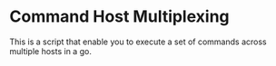 # Command Host Multiplexing

This is a script that enable you to execute a set of commands across multiple hosts in a go.
